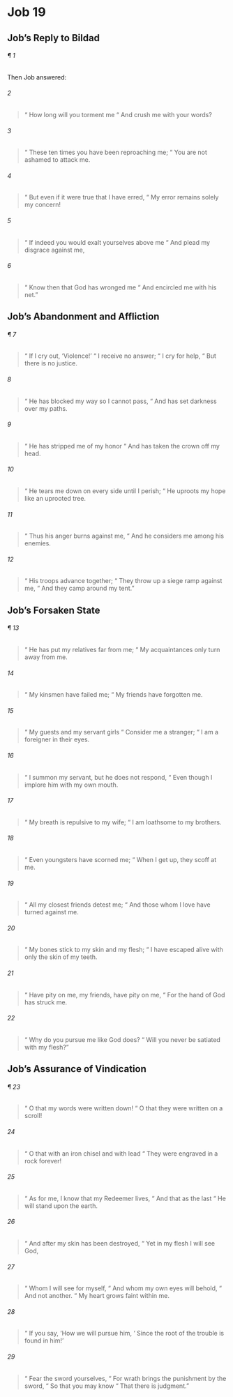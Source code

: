 # Job 19
## Job’s Reply to Bildad
###### ¶ 1
Then Job answered:
###### 2
>  “ How long will you torment me
>  “ And crush me with your words?
###### 3
>  “ These ten times you have been reproaching me;
>  “ You are not ashamed to attack me.
###### 4
>  “ But even if it were true that I have erred,
>  “ My error remains solely my concern!
###### 5
>  “ If indeed you would exalt yourselves above me
>  “ And plead my disgrace against me,
###### 6
>  “ Know then that God has wronged me
>  “ And encircled me with his net.”
## Job’s Abandonment and Affliction
###### ¶ 7
>  “ If I cry out, ‘Violence!’
>  “ I receive no answer;
>  “ I cry for help,
>  “ But there is no justice.
###### 8
>  “ He has blocked my way so I cannot pass,
>  “ And has set darkness over my paths.
###### 9
>  “ He has stripped me of my honor
>  “ And has taken the crown off my head.
###### 10
>  “ He tears me down on every side until I perish;
>  “ He uproots my hope like an uprooted tree.
###### 11
>  “ Thus his anger burns against me,
>  “ And he considers me among his enemies.
###### 12
>  “ His troops advance together;
>  “ They throw up a siege ramp against me,
>  “ And they camp around my tent.”
## Job’s Forsaken State
###### ¶ 13
>  “ He has put my relatives far from me;
>  “ My acquaintances only turn away from me.
###### 14
>  “ My kinsmen have failed me;
>  “ My friends have forgotten me.
###### 15
>  “ My guests and my servant girls
>  “ Consider me a stranger;
>  “ I am a foreigner in their eyes.
###### 16
>  “ I summon my servant, but he does not respond,
>  “ Even though I implore him with my own mouth.
###### 17
>  “ My breath is repulsive to my wife;
>  “ I am loathsome to my brothers.
###### 18
>  “ Even youngsters have scorned me;
>  “ When I get up, they scoff at me.
###### 19
>  “ All my closest friends detest me;
>  “ And those whom I love have turned against me.
###### 20
>  “ My bones stick to my skin and my flesh;
>  “ I have escaped alive with only the skin of my teeth.
###### 21
>  “ Have pity on me, my friends, have pity on me,
>  “ For the hand of God has struck me.
###### 22
>  “ Why do you pursue me like God does?
>  “ Will you never be satiated with my flesh?”
## Job’s Assurance of Vindication
###### ¶ 23
>  “ O that my words were written down!
>  “ O that they were written on a scroll!
###### 24
>  “ O that with an iron chisel and with lead
>  “ They were engraved in a rock forever!
###### 25
>  “ As for me, I know that my Redeemer lives,
>  “ And that as the last
>  “ He will stand upon the earth.
###### 26
>  “ And after my skin has been destroyed,
>  “ Yet in my flesh I will see God,
###### 27
>  “ Whom I will see for myself,
>  “ And whom my own eyes will behold,
>  “ And not another.
>  “ My heart grows faint within me.
###### 28
>  “ If you say, ‘How we will pursue him,
>  ‘ Since the root of the trouble is found in him!’
###### 29
>  “ Fear the sword yourselves,
>  “ For wrath brings the punishment by the sword,
>  “ So that you may know
>  “ That there is judgment.”
